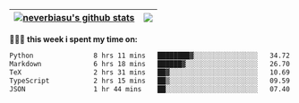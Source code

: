 | <a href="https://github.com/neverbiasu"><img align="center" src="https://github-readme-stats.vercel.app/api?username=neverbiasu&theme=dracula&show_icons=true&hide_border=true&count_private=true" alt="neverbiasu's github stats" /></a> | <a href="https://github.com/neverbiasu"><img align="center" src="https://github-readme-stats.vercel.app/api/top-langs/?username=neverbiasu&theme=dracula&show_icons=true&hide_border=true&layout=compact" /></a> |
| ------------- | ------------- |

👨🏾‍💻 **this week i spent my time on:**
<!--START_SECTION:waka-->

```txt
Python               8 hrs 11 mins   ████████▓░░░░░░░░░░░░░░░░   34.72 %
Markdown             6 hrs 18 mins   ██████▓░░░░░░░░░░░░░░░░░░   26.70 %
TeX                  2 hrs 31 mins   ██▓░░░░░░░░░░░░░░░░░░░░░░   10.69 %
TypeScript           2 hrs 15 mins   ██▒░░░░░░░░░░░░░░░░░░░░░░   09.59 %
JSON                 1 hr 44 mins    ██░░░░░░░░░░░░░░░░░░░░░░░   07.40 %
```

<!--END_SECTION:waka-->
